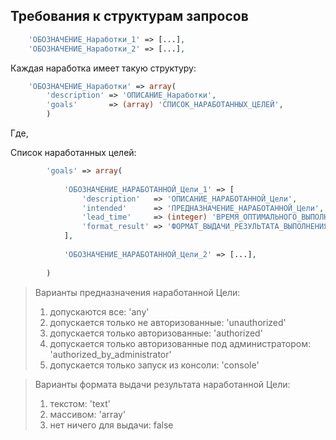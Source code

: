 ## Требования к структурам запросов

```php
    'ОБОЗНАЧЕНИЕ_Наработки_1' => [...],
    'ОБОЗНАЧЕНИЕ_Наработки_2' => [...],
```

Каждая наработка имеет такую структуру:
```php
    'ОБОЗНАЧЕНИЕ_Наработки' => array(
        'description' => 'ОПИСАНИЕ_Наработки',
        'goals'       => (array) 'СПИСОК_НАРАБОТАННЫХ_ЦЕЛЕЙ',
        )
```

Где,

Список наработанных целей:
```php
        'goals' => array(
        
            'ОБОЗНАЧЕНИЕ_НАРАБОТАННОЙ_Цели_1' => [
                'description'   => 'ОПИСАНИЕ_НАРАБОТАННОЙ_Цели',
                'intended'      => 'ПРЕДНАЗНАЧЕНИЕ_НАРАБОТАННОЙ_Цели',
                'lead_time'     => (integer) 'ВРЕМЯ_ОПТИМАЛЬНОГО_ВЫПОЛНЕНИЯ_НАРАБОТАННОЙ_Цели_В_СЕКУНДАХ',
                'format_result' => 'ФОРМАТ_ВЫДАЧИ_РЕЗУЛЬТАТА_ВЫПОЛНЕНИЯ_НАРАБОТАННОЙ_Цели'
            ],
            
            'ОБОЗНАЧЕНИЕ_НАРАБОТАННОЙ_Цели_2' => [...],
            
        )
```

> Варианты предназначения наработанной Цели: 
>
> 1. допускаются все: 'any'
> 2. допускается только не авторизованные: 'unauthorized'
> 3. допускается только авторизованные: 'authorized'
> 4. допускается только авторизованные под администратором: 'authorized_by_administrator'
> 5. допускается только запуск из консоли: 'console'

> Варианты формата выдачи результата наработанной Цели: 
>
> 1. текстом: 'text'
> 2. массивом: 'array'
> 3. нет ничего для выдачи: false 